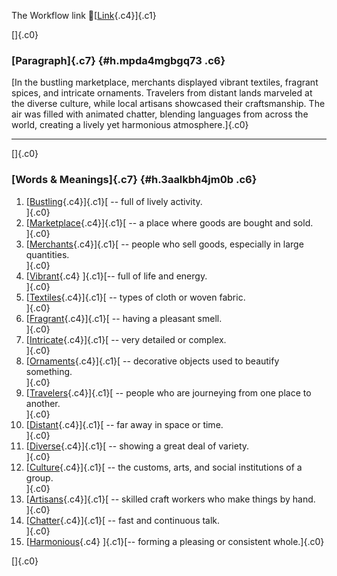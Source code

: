 The Workflow link
👏[[Link](https://www.google.com/url?q=http://www.google.com&sa=D&source=editors&ust=1759558787876450&usg=AOvVaw0b57YYllJeo_qOtl-jLLms){.c4}]{.c1}

[]{.c0}

### [Paragraph]{.c7} {#h.mpda4mgbgq73 .c6}

[In the bustling marketplace, merchants displayed vibrant textiles,
fragrant spices, and intricate ornaments. Travelers from distant lands
marveled at the diverse culture, while local artisans showcased their
craftsmanship. The air was filled with animated chatter, blending
languages from across the world, creating a lively yet harmonious
atmosphere.]{.c0}

------------------------------------------------------------------------

[]{.c0}

### [Words & Meanings]{.c7} {#h.3aalkbh4jm0b .c6}

1.  [[Bustling](https://www.google.com/url?q=http://www.google.com&sa=D&source=editors&ust=1759558787877125&usg=AOvVaw01F7bq-d_9swWXiWK84aAm){.c4}]{.c1}[ --
    full of lively activity.\
    ]{.c0}
2.  [[Marketplace](https://www.google.com/url?q=http://www.google.com&sa=D&source=editors&ust=1759558787877255&usg=AOvVaw3A5lvdndwTAHIV_ZQIG_16){.c4}]{.c1}[ --
    a place where goods are bought and sold.\
    ]{.c0}
3.  [[Merchants](https://www.google.com/url?q=http://www.google.com&sa=D&source=editors&ust=1759558787877379&usg=AOvVaw14ABi1gCATejjYwPWmJlkp){.c4}]{.c1}[ --
    people who sell goods, especially in large quantities.\
    ]{.c0}
4.  [[Vibrant](https://www.google.com/url?q=http://www.google.com&sa=D&source=editors&ust=1759558787877509&usg=AOvVaw16FkrEXmZT_81AkjqNaFW5){.c4}
    ]{.c1}[-- full of life and energy.\
    ]{.c0}
5.  [[Textiles](https://www.google.com/url?q=http://www.google.com&sa=D&source=editors&ust=1759558787877609&usg=AOvVaw2z_i-HkclEwZpjTHvgy9k4){.c4}]{.c1}[ --
    types of cloth or woven fabric.\
    ]{.c0}
6.  [[Fragrant](https://www.google.com/url?q=http://www.google.com&sa=D&source=editors&ust=1759558787877747&usg=AOvVaw1zojXpO2m-6KncGhF8-ih0){.c4}]{.c1}[ --
    having a pleasant smell.\
    ]{.c0}
7.  [[Intricate](https://www.google.com/url?q=http://www.google.com&sa=D&source=editors&ust=1759558787877853&usg=AOvVaw17Ad4R90a22ji5UzsNhEp-){.c4}]{.c1}[ --
    very detailed or complex.\
    ]{.c0}
8.  [[Ornaments](https://www.google.com/url?q=http://www.google.com&sa=D&source=editors&ust=1759558787877971&usg=AOvVaw1H4DaMph1pSnUecyFSVEEB){.c4}]{.c1}[ --
    decorative objects used to beautify something.\
    ]{.c0}
9.  [[Travelers](https://www.google.com/url?q=http://www.google.com&sa=D&source=editors&ust=1759558787878105&usg=AOvVaw1wXp5O0dQT0FB6oQysF8KK){.c4}]{.c1}[ --
    people who are journeying from one place to another.\
    ]{.c0}
10. [[Distant](https://www.google.com/url?q=http://www.google.com&sa=D&source=editors&ust=1759558787878240&usg=AOvVaw2nYC6mIQIML195bbfjz5fg){.c4}]{.c1}[ --
    far away in space or time.\
    ]{.c0}
11. [[Diverse](https://www.google.com/url?q=http://www.google.com&sa=D&source=editors&ust=1759558787878351&usg=AOvVaw1iOa8h0IvgWaNRwf82XIMR){.c4}]{.c1}[ --
    showing a great deal of variety.\
    ]{.c0}
12. [[Culture](https://www.google.com/url?q=http://www.google.com&sa=D&source=editors&ust=1759558787878465&usg=AOvVaw1RcN0MwXMCMXfTyb0ggITD){.c4}]{.c1}[ --
    the customs, arts, and social institutions of a group.\
    ]{.c0}
13. [[Artisans](https://www.google.com/url?q=http://www.google.com&sa=D&source=editors&ust=1759558787878606&usg=AOvVaw0FTEo8ihXZ9XoHZAnoO8mm){.c4}]{.c1}[ --
    skilled craft workers who make things by hand.\
    ]{.c0}
14. [[Chatter](https://www.google.com/url?q=http://www.google.com&sa=D&source=editors&ust=1759558787878755&usg=AOvVaw2MWU8k0bom2sRHUm6tViOh){.c4}]{.c1}[ --
    fast and continuous talk.\
    ]{.c0}
15. [[Harmonious](https://www.google.com/url?q=http://www.google.com&sa=D&source=editors&ust=1759558787878870&usg=AOvVaw3l1bz2LFghxEYyHqPFZWGF){.c4}
    ]{.c1}[-- forming a pleasing or consistent whole.]{.c0}

[]{.c0}
